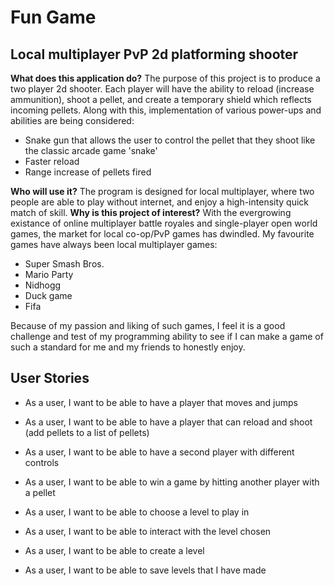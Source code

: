 # Fun Game

## Local multiplayer PvP 2d platforming shooter

**What does this application do?**
The purpose of this project is to produce a two player 2d shooter. Each player will have the ability to reload (increase ammunition), shoot a pellet, and create a temporary shield which reflects incoming pellets. Along with this, implementation of various power-ups and abilities are being considered:
- Snake gun that allows the user to control the pellet that they shoot like the classic arcade game 'snake'
- Faster reload
- Range increase of pellets fired

**Who will use it?**
The program is designed for local multiplayer, where two people are able to play without internet, and enjoy a high-intensity quick match of skill.
**Why is this project of interest?**
With the evergrowing existance of online multiplayer battle royales and single-player open world games, the market for local co-op/PvP games has dwindled. My favourite games have always been local multiplayer games:
- Super Smash Bros.
- Mario Party
- Nidhogg
- Duck game
- Fifa

Because of my passion and liking of such games, I feel it is a good challenge and test of my programming ability to see if I can make a game of such a standard for me and my friends to honestly enjoy.

## User Stories
- As a user, I want to be able to have a player that moves and jumps
- As a user, I want to be able to have a player that can reload and shoot (add pellets to a list of pellets)
- As a user, I want to be able to have a second player with different controls
- As a user, I want to be able to win a game by hitting another player with a pellet

- As a user, I want to be able to choose a level to play in
- As a user, I want to be able to interact with the level chosen
- As a user, I want to be able to create a level
- As a user, I want to be able to save levels that I have made
